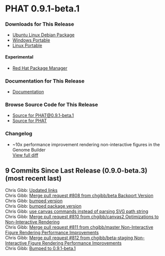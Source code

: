 # PHAT 0.9.1-beta.1
### Downloads for This Release 
* [Ubuntu Linux Debian Package](https://github.com/chgibb/PHAT/releases/download/0.9.1-beta.1/phat_0.9.1.beta.1_amd64.deb)  
* [Windows Portable](https://github.com/chgibb/PHAT/releases/download/0.9.1-beta.1/phat-win32-x64-portable.zip)  
* [Linux Portable](https://github.com/chgibb/PHAT/releases/download/0.9.1-beta.1/phat-linux-x64-portable.tar.gz)
#### Experimental
* [Red Hat Package Manager](https://github.com/chgibb/PHAT/releases/download/0.9.1-beta.1/phat-0.9.1-beta.1.x86_64.rpm)

### Documentation for This Release
* [Documentation](https://chgibb.github.io/PHATDocs/docs/releases/0.9.1-beta.1/home)

### Browse Source Code for This Release
* [Source for PHAT@0.9.1-beta.1](https://github.com/chgibb/PHAT/tree/0.9.1-beta.1)
* [Source for PHAT](https://github.com/chgibb/PHAT)

### Changelog
* ~10x performance improvement rendering non-interactive figures in the Genome Builder  
[View full diff](https://github.com/chgibb/PHAT/compare/0.9.0-beta.3...0.9.1-beta.1) 
  
## 9 Commits Since Last Release (0.9.0-beta.3) (most recent last)  
Chris Gibb: [Updated links](https://github.com/chgibb/PHAT/commit/aa91df0a4d912edef23abda163f0bb5b97c61a4e)  
Chris Gibb: [Merge pull request #808 from chgibb/beta  Backport Version](https://github.com/chgibb/PHAT/commit/6a311f3afebfc84ef049a3895e10704bf903bdf5)  
Chris Gibb: [bumped version](https://github.com/chgibb/PHAT/commit/5b1fbcdecf9d5f65a938d2f2842a7870089e2929)  
Chris Gibb: [bumped package version](https://github.com/chgibb/PHAT/commit/323b811b63e021ff36381db5423146d6ee70f30c)  
Chris Gibb: [use canvas commands instead of parsing SVG path string](https://github.com/chgibb/PHAT/commit/1f4ce6e015a055f3b26807ffeb336562a361d3c4)  
Chris Gibb: [Merge pull request #810 from chgibb/canvas2  Optimizations to Non-Interactive Rendering](https://github.com/chgibb/PHAT/commit/9e8e1c4111577a93a7268d436434cf0c5c2e5254)  
Chris Gibb: [Merge pull request #811 from chgibb/master  Non-Interactive Figure Rendering Performance Improvements](https://github.com/chgibb/PHAT/commit/ecc328b4ed64e9b1e5291d627feb6dfc3d21253a)  
Chris Gibb: [Merge pull request #812 from chgibb/beta-staging  Non-Interactive Figure Rendering Performance Improvements](https://github.com/chgibb/PHAT/commit/621320f387418ad9dc942126f74dbacb830f41ab)  
Chris Gibb: [Bumped to 0.9.1-beta.1](https://github.com/chgibb/PHAT/commit/0d4bb4fb60a6bb3b157809514409bcb0fcad5395)  
